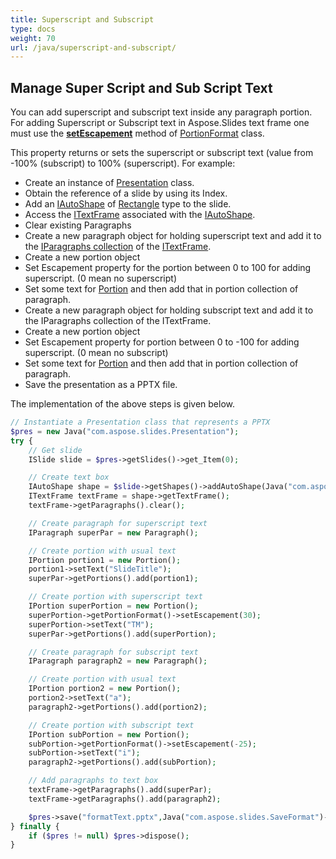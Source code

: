 ```yaml
---
title: Superscript and Subscript
type: docs
weight: 70
url: /java/superscript-and-subscript/
---
```


## **Manage Super Script and Sub Script Text**
You can add superscript and subscript text inside any paragraph portion. For adding Superscript or Subscript text in Aspose.Slides text frame one must use the [**setEscapement**](https://apireference.aspose.com/slides/java/com.aspose.slides/IBasePortionFormat#setEscapement-float-) method of [PortionFormat](https://apireference.aspose.com/slides/java/com.aspose.slides/PortionFormat) class.

This property returns or sets the superscript or subscript text (value from -100% (subscript) to 100% (superscript). For example:

- Create an instance of [Presentation](https://apireference.aspose.com/slides/java/com.aspose.slides/Presentation) class.
- Obtain the reference of a slide by using its Index.
- Add an [IAutoShape](https://apireference.aspose.com/slides/java/com.aspose.slides/IAutoShape) of [Rectangle](https://apireference.aspose.com/slides/java/com.aspose.slides/ShapeType#Rectangle) type to the slide.
- Access the [ITextFrame](https://apireference.aspose.com/slides/java/com.aspose.slides/ITextFrame) associated with the [IAutoShape](https://apireference.aspose.com/slides/java/com.aspose.slides/IAutoShape).
- Clear existing Paragraphs
- Create a new paragraph object for holding superscript text and add it to the [IParagraphs collection](https://apireference.aspose.com/slides/java/com.aspose.slides/ITextFrame#getParagraphs--) of the [ITextFrame](https://apireference.aspose.com/slides/java/com.aspose.slides/ITextFrame).
- Create a new portion object
- Set Escapement property for the portion between 0 to 100 for adding superscript. (0 mean no superscript)
- Set some text for [Portion](https://apireference.aspose.com/slides/java/com.aspose.slides/Portion) and then add that in portion collection of paragraph.
- Create a new paragraph object for holding subscript text and add it to the IParagraphs collection of the ITextFrame.
- Create a new portion object
- Set Escapement property for portion between 0 to -100 for adding superscript. (0 mean no subscript)
- Set some text for [Portion](https://apireference.aspose.com/slides/java/com.aspose.slides/Portion) and then add that in portion collection of paragraph.
- Save the presentation as a PPTX file.

The implementation of the above steps is given below.

```php
// Instantiate a Presentation class that represents a PPTX
$pres = new Java("com.aspose.slides.Presentation");
try {
    // Get slide
    ISlide slide = $pres->getSlides()->get_Item(0);

    // Create text box
    IAutoShape shape = $slide->getShapes()->addAutoShape(Java("com.aspose.slides.ShapeType")->Rectangle, 100, 100, 200, 100);
    ITextFrame textFrame = shape->getTextFrame();
    textFrame->getParagraphs().clear();

    // Create paragraph for superscript text
    IParagraph superPar = new Paragraph();

    // Create portion with usual text
    IPortion portion1 = new Portion();
    portion1->setText("SlideTitle");
    superPar->getPortions().add(portion1);

    // Create portion with superscript text
    IPortion superPortion = new Portion();
    superPortion->getPortionFormat()->setEscapement(30);
    superPortion->setText("TM");
    superPar->getPortions().add(superPortion);

    // Create paragraph for subscript text
    IParagraph paragraph2 = new Paragraph();

    // Create portion with usual text
    IPortion portion2 = new Portion();
    portion2->setText("a");
    paragraph2->getPortions().add(portion2);

    // Create portion with subscript text
    IPortion subPortion = new Portion();
    subPortion->getPortionFormat()->setEscapement(-25);
    subPortion->setText("i");
    paragraph2->getPortions().add(subPortion);

    // Add paragraphs to text box
    textFrame->getParagraphs().add(superPar);
    textFrame->getParagraphs().add(paragraph2);

    $pres->save("formatText.pptx",Java("com.aspose.slides.SaveFormat")->Pptx);
} finally {
    if ($pres != null) $pres->dispose();
}
```

